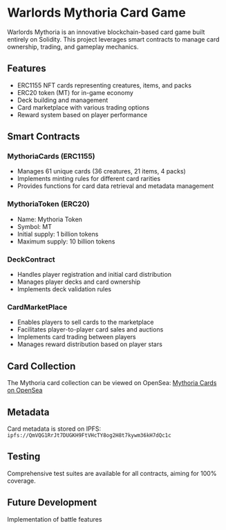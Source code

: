 # Warlords Mythoria Card Game

Warlords Mythoria is an innovative blockchain-based card game built entirely on Solidity. This project leverages smart contracts to manage card ownership, trading, and gameplay mechanics.

## Features

- ERC1155 NFT cards representing creatures, items, and packs
- ERC20 token (MT) for in-game economy
- Deck building and management
- Card marketplace with various trading options
- Reward system based on player performance

## Smart Contracts

### MythoriaCards (ERC1155)

- Manages 61 unique cards (36 creatures, 21 items, 4 packs)
- Implements minting rules for different card rarities
- Provides functions for card data retrieval and metadata management

### MythoriaToken (ERC20)

- Name: Mythoria Token
- Symbol: MT
- Initial supply: 1 billion tokens
- Maximum supply: 10 billion tokens

### DeckContract

- Handles player registration and initial card distribution
- Manages player decks and card ownership
- Implements deck validation rules

### CardMarketPlace

- Enables players to sell cards to the marketplace
- Facilitates player-to-player card sales and auctions
- Implements card trading between players
- Manages reward distribution based on player stars

## Card Collection

The Mythoria card collection can be viewed on OpenSea:
[Mythoria Cards on OpenSea](https://testnets.opensea.io/assets/sepolia/0xf9e1cb4906e3ba38f075e243ba4edc9c6ae76f27)

## Metadata

Card metadata is stored on IPFS:
`ipfs://QmVQG1RrJt7DUGKH9FtVHcTY8og2H8t7kywm36kH7dQc1c`

## Testing
Comprehensive test suites are available for all contracts, aiming for 100% coverage.

## Future Development
Implementation of battle features
